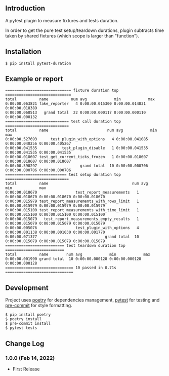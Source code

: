 ## Introduction

A pytest plugin to measure fixtures and tests duration.

In order to get the pure test setup/teardown durations, plugin subtracts time taken by shared fixtures (which scope is larger than "function").

## Installation

```shell
$ pip install pytest-duration
```

## Example or report

```
============================= fixture duration top =============================
total          name          num avg            min            max           
0:00:00.063821 fake_reporter   4 0:00:00.015300 0:00:00.014831 0:00:00.018389
0:00:00.068513   grand total  22 0:00:00.000117 0:00:00.000110 0:00:00.000132
============================ test call duration top ============================
total          name                          num avg            min            max           
0:00:00.527693      test_plugin_with_options   4 0:00:00.041085 0:00:00.040256 0:00:00.405267
0:00:00.041535           test_plugin_disable   1 0:00:00.041535 0:00:00.041535 0:00:00.041535
0:00:00.018607 test_get_current_ticks_frozen   1 0:00:00.018607 0:00:00.018607 0:00:00.018607
0:00:00.590297                   grand total  10 0:00:00.000706 0:00:00.000706 0:00:00.000706
=========================== test setup duration top ============================
total          name                                     num avg            min            max           
0:00:00.018670                 test_report_measurements   1 0:00:00.018670 0:00:00.018670 0:00:00.018670
0:00:00.015979 test_report_measurements_with_rows_limit   1 0:00:00.015979 0:00:00.015979 0:00:00.015979
0:00:00.015100 test_report_measurements_with_time_limit   1 0:00:00.015100 0:00:00.015100 0:00:00.015100
0:00:00.015079   test_report_measurements_empty_results   1 0:00:00.015079 0:00:00.015079 0:00:00.015079
0:00:00.005076                 test_plugin_with_options   4 0:00:00.001138 0:00:00.001030 0:00:00.001770
0:00:00.071377                              grand total  10 0:00:00.015079 0:00:00.015079 0:00:00.015079
========================== test teardown duration top ==========================
total          name        num avg            min            max           
0:00:00.001990 grand total  10 0:00:00.000128 0:00:00.000128 0:00:00.000128
============================== 10 passed in 0.71s ==============================
```

## Development

Project uses [poetry](https://python-poetry.org/) for dependencies management, [pytest](https://pytest.org/) for testing and [pre-commit](https://pre-commit.com/) for style formatting.

```shell
$ pip install poetry
$ poetry install
$ pre-commit install
$ pytest tests
```

## Change Log

### 1.0.0 (Feb 14, 2022)
 
* First Release
